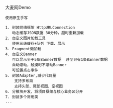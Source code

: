 大麦网Demo

    使用原生手写

    1. 封装网络框架 HttpURLConnection
       动态缓存JSON数据 30分种，超时重新加载
    2. 自定义图片加载工具
       使用三级缓存+队列 下载、展示
    3. Fragment懒加载
    4. 自定义Banner
       可以显示少于5条Banner数据  甚至只有1条Banner数据
       自动滚动，触摸时不滚动Banner
       可设置点击事件
    5. 封装Adapter,减少代码量
        支持多布局
        支持头部、尾部视图、空视图
    6. 分模块开发，将项目框架与核心业务区分开
    7. 封装多个常用类
    ...
